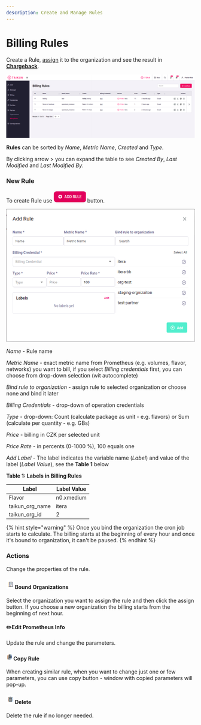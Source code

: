 ```yaml
---
description: Create and Manage Rules
---
```


# Billing Rules

Create a Rule, [assign](https://itera.gitbook.io/taikun/user-guide-1/partner/organizations#actions) it to the organization and see the result in [**Chargeback**](https://itera.gitbook.io/taikun/user-guide-1/partner/chargeback).

![Fig. 1: Billing Rules](<../.gitbook/assets/billing rules (3).png>)

**Rules** can be sorted by _Name_, _Metric Name_, _Created_ and _Type_.

By clicking arrow > you can expand the table to see _Created By_, _Last Modified_ and _Last Modified By_.



### New Rule

To create Rule use ![](<../.gitbook/assets/add rule (1).png>) button.

![Fig. 1: Add Rule](<../.gitbook/assets/add rule (2).png>)

_Name_ - Rule name

_Metric Name_ - exact metric name from Prometheus (e.g. volumes, flavor, networks) you want to bill, if you select _Billing credentials_ first, you can choose from drop-down selection (wit autocomplete)

_Bind rule to organization_ - assign rule to selected organization or choose none and bind it later

_Billing Credentials_ - drop-down of operation credentials

_Type_ - drop-down: Count (calculate package as unit - e.g. flavors) or Sum (calculate per quantity - e.g. GBs)

_Price_ - billing in CZK per selected unit

_Price Rate_ - in percents (0-1000 %), 100 equals one

_Add Label_ - The label indicates the variable name (_Label_) and value of the label (_Label Value_), see the **Table 1** below

**Table 1: Labels in Billing Rules**

| Label             | Label Value |
| ----------------- | ----------- |
| Flavor            | n0.xmedium  |
| taikun\_org\_name | itera       |
| taikun\_org\_id   | 2           |

{% hint style="warning" %}
Once you bind the organization the cron job starts to calculate. The billing starts at the beginning of every hour and once it's bound to organization, it can't be paused.
{% endhint %}



### Actions

Change the properties of the rule.

####

#### ![](../.gitbook/assets/panelak.png)Bound Organizations

Select the organization you want to assign the rule and then click the assign button. If you choose a new organization the billing starts from the beginning of next hour.



#### :pencil2:Edit Prometheus Info

Update the rule and change the parameters.



#### ![](../.gitbook/assets/copy.png)Copy Rule

When creating similar rule, when you want to change just one or few parameters, you can use copy button - window with copied parameters will pop-up.



#### ![](../.gitbook/assets/delete.png)Delete

Delete the rule if no longer needed.

